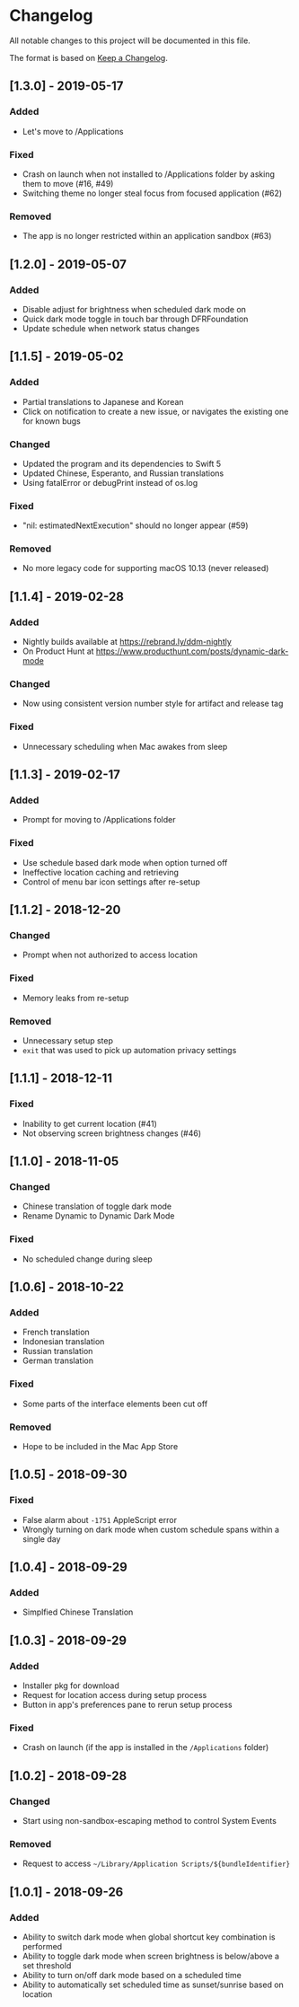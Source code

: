 # Changelog
All notable changes to this project will be documented in this file.

The format is based on [Keep a Changelog](https://keepachangelog.com/en/1.0.0/).

## [1.3.0] - 2019-05-17
### Added
- Let's move to /Applications

### Fixed
- Crash on launch when not installed to /Applications folder by asking them to move (#16, #49)
- Switching theme no longer steal focus from focused application (#62)

### Removed
- The app is no longer restricted within an application sandbox (#63)

## [1.2.0] - 2019-05-07
### Added
- Disable adjust for brightness when scheduled dark mode on
- Quick dark mode toggle in touch bar through DFRFoundation
- Update schedule when network status changes

## [1.1.5] - 2019-05-02
### Added
- Partial translations to Japanese and Korean
- Click on notification to create a new issue, or navigates the existing one for known bugs

### Changed
- Updated the program and its dependencies to Swift 5 
- Updated Chinese, Esperanto, and Russian translations
- Using fatalError or debugPrint instead of os.log

### Fixed
- "nil: estimatedNextExecution" should no longer appear (#59)

### Removed
- No more legacy code for supporting macOS 10.13 (never released)

## [1.1.4] - 2019-02-28
### Added
- Nightly builds available at https://rebrand.ly/ddm-nightly
- On Product Hunt at https://www.producthunt.com/posts/dynamic-dark-mode

### Changed
- Now using consistent version number style for artifact and release tag

### Fixed
- Unnecessary scheduling when Mac awakes from sleep

## [1.1.3] - 2019-02-17
### Added
- Prompt for moving to /Applications folder

### Fixed
- Use schedule based dark mode when option turned off
- Ineffective location caching and retrieving
- Control of menu bar icon settings after re-setup

## [1.1.2] - 2018-12-20
### Changed
- Prompt when not authorized to access location

### Fixed
- Memory leaks from re-setup

### Removed
- Unnecessary setup step
- `exit` that was used to pick up automation privacy settings

## [1.1.1] - 2018-12-11
### Fixed
- Inability to get current location (#41)
- Not observing screen brightness changes (#46)

## [1.1.0] - 2018-11-05
### Changed
- Chinese translation of toggle dark mode
- Rename Dynamic to Dynamic Dark Mode

### Fixed
- No scheduled change during sleep

## [1.0.6] - 2018-10-22
### Added
- French translation
- Indonesian translation
- Russian translation
- German translation

### Fixed
- Some parts of the interface elements been cut off

### Removed
- Hope to be included in the Mac App Store

## [1.0.5] - 2018-09-30
### Fixed
- False alarm about `-1751` AppleScript error
- Wrongly turning on dark mode when custom schedule spans within a single day

## [1.0.4] - 2018-09-29
### Added
- Simplfied Chinese Translation

## [1.0.3] - 2018-09-29
### Added
- Installer pkg for download
- Request for location access during setup process
- Button in app's preferences pane to rerun setup process

### Fixed
- Crash on launch (if the app is installed in the `/Applications` folder)

## [1.0.2] - 2018-09-28
### Changed
- Start using non-sandbox-escaping method to control System Events

### Removed
- Request to access `~/Library/Application Scripts/${bundleIdentifier}`

## [1.0.1] - 2018-09-26
### Added
- Ability to switch dark mode when global shortcut key combination is performed
- Ability to toggle dark mode when screen brightness is below/above a set threshold
- Ability to turn on/off dark mode based on a scheduled time
- Ability to automatically set scheduled time as sunset/sunrise based on location

